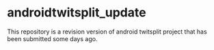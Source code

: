 # androidtwitsplit_update
This repository is a revision version of android twitsplit project that has been submitted some days ago.
